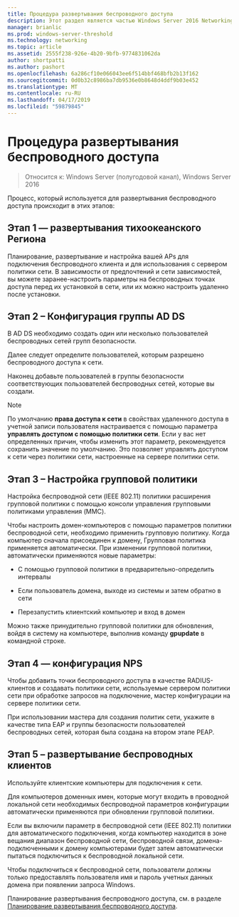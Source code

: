 ```yaml
---
title: Процедура развертывания беспроводного доступа
description: Этот раздел является частью Windows Server 2016 Networking руководство «Развертывание на основе паролей 802.1 X беспроводной доступ с проверкой»
manager: brianlic
ms.prod: windows-server-threshold
ms.technology: networking
ms.topic: article
ms.assetid: 2555f238-926e-4b20-9bfb-9774831062da
author: shortpatti
ms.author: pashort
ms.openlocfilehash: 6a286cf10e066043ee6f514bbf468bfb2b13f162
ms.sourcegitcommit: 0d0b32c8986ba7db9536e0b8648d4ddf9b03e452
ms.translationtype: MT
ms.contentlocale: ru-RU
ms.lasthandoff: 04/17/2019
ms.locfileid: "59879845"
---
```

# <a name="wireless-access-deployment-process"></a>Процедура развертывания беспроводного доступа

>Относится к: Windows Server (полугодовой канал), Windows Server 2016

Процесс, который используется для развертывания беспроводного доступа происходит в этих этапов:

## <a name="stage-1--ap-deployment"></a>Этап 1 — развертывания тихоокеанского Региона

Планирование, развертывание и настройка вашей APs для подключения беспроводного клиента и для использования с сервером политики сети. В зависимости от предпочтений и сети зависимостей, вы можете заранее\-настроить параметры на беспроводных точках доступа перед их установкой в сети, или их можно настроить удаленно после установки.

## <a name="stage-2--adds-group-configuration"></a>Этап 2 – Конфигурация группы AD DS

В AD DS необходимо создать один или несколько пользователей беспроводных сетей групп безопасности.

Далее следует определите пользователей, которым разрешено беспроводного доступа к сети.

Наконец добавьте пользователей в группы безопасности соответствующих пользователей беспроводных сетей, которые вы создали.

>[!NOTE]
>По умолчанию **права доступа к сети** в свойствах удаленного доступа в учетной записи пользователя настраивается с помощью параметра **управлять доступом с помощью политики сети**. Если у вас нет определенных причин, чтобы изменить этот параметр, рекомендуется сохранить значение по умолчанию. Это позволяет управлять доступом к сети через политики сети, настроенные на сервере политики сети.

## <a name="stage-3--group-policy-configuration"></a>Этап 3 – Настройка групповой политики

Настройка беспроводной сети \(IEEE 802.11\) политики расширения групповой политики с помощью консоли управления групповыми политиками управления \(MMC\).

Чтобы настроить домен\-компьютеров с помощью параметров политики беспроводной сети, необходимо применить групповую политику. Когда компьютер сначала присоединен к домену, Групповая политика применяется автоматически. При изменении групповой политики, автоматически применяются новые параметры:

- С помощью групповой политики в предварительно\-определить интервалы

- Если пользователь домена, выходе из системы и затем обратно в сети

- Перезапустить клиентский компьютер и вход в домен

Можно также принудительно групповой политики для обновления, войдя в систему на компьютере, выполнив команду **gpupdate** в командной строке.

## <a name="stage-4--nps-configuration"></a>Этап 4 — конфигурация NPS

Чтобы добавить точки беспроводного доступа в качестве RADIUS-клиентов и создавать политики сети, используемые сервером политики сети при обработке запросов на подключение, мастер конфигурации на сервере политики сети.

При использовании мастера для создания политик сети, укажите в качестве типа EAP и группы безопасности пользователей беспроводных сетей, которая была создана на втором этапе PEAP.

## <a name="stage-5--deploy-wireless-clients"></a>Этап 5 – развертывание беспроводных клиентов

Используйте клиентские компьютеры для подключения к сети.

Для компьютеров доменных имен, которые могут входить в проводной локальной сети необходимых беспроводной параметров конфигурации автоматически применяются при обновлении групповой политики.

Если вы включили параметр в беспроводной сети \(IEEE 802.11\) политики для автоматического подключения, когда компьютер находится в зоне вещания диапазон беспроводной сети, беспроводной связи, домена\-подключенными к домену компьютерами будет затем автоматически пытаться подключиться к беспроводной локальной сети.

Чтобы подключиться к беспроводной сети, пользователи должны только предоставлять пользователя имя и пароль учетных данных домена при появлении запроса Windows.

Планирование развертывания беспроводного доступа, см. в разделе [Планирование развертывания беспроводного доступа](d-wireless-access-planning.md).
